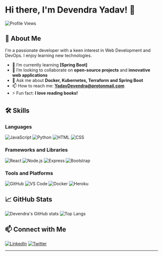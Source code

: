 # Hi there, I'm Devendra Yadav! 👋

![Profile Views](https://komarev.com/ghpvc/?username=devendra-ry&color=blue)

## 🚀 About Me

I'm a passionate developer with a keen interest in Web Development and DevOps. I enjoy learning new technologies.

- 🌱 I’m currently learning **[Spring Boot]**
- 👯 I’m looking to collaborate on **open-source projects** and **innovative web applications**
- 💬 Ask me about **Docker, Kubernetes, Terraform and Spring Boot**
- 📫 How to reach me: **YadavDevendra@protonmail.com**
- ⚡ Fun fact: **I love reading books!**

## 🛠️ Skills

### Languages
![JavaScript](https://img.shields.io/badge/-JavaScript-05122A?style=flat&logo=javascript)
![Python](https://img.shields.io/badge/-Python-05122A?style=flat&logo=python)
![HTML](https://img.shields.io/badge/-HTML-05122A?style=flat&logo=html5)
![CSS](https://img.shields.io/badge/-CSS-05122A?style=flat&logo=css3)

### Frameworks and Libraries
![React](https://img.shields.io/badge/-React-05122A?style=flat&logo=react)
![Node.js](https://img.shields.io/badge/-Node.js-05122A?style=flat&logo=node.js)
![Express](https://img.shields.io/badge/-Express-05122A?style=flat&logo=express)
![Bootstrap](https://img.shields.io/badge/-Bootstrap-05122A?style=flat&logo=bootstrap)

### Tools and Platforms
![GitHub](https://img.shields.io/badge/-GitHub-05122A?style=flat&logo=github)
![VS Code](https://img.shields.io/badge/-VS%20Code-05122A?style=flat&logo=visual-studio-code)
![Docker](https://img.shields.io/badge/-Docker-05122A?style=flat&logo=docker)
![Heroku](https://img.shields.io/badge/-Heroku-05122A?style=flat&logo=heroku)

## 📈 GitHub Stats

![Devendra's GitHub stats](https://github-readme-stats.vercel.app/api?username=Yadav-Devendra&show_icons=true&theme=radical)
![Top Langs](https://github-readme-stats.vercel.app/api/top-langs/?username=Yadav-Devendra&layout=compact&theme=radical)

## 📫 Connect with Me

[![LinkedIn](https://img.shields.io/badge/-LinkedIn-05122A?style=flat&logo=linkedin)](https://www.linkedin.com/in/Yadav-Devendra/)
[![Twitter](https://img.shields.io/badge/-Twitter-05122A?style=flat&logo=twitter)](https://twitter.com/Yadav-Devendra)

---
